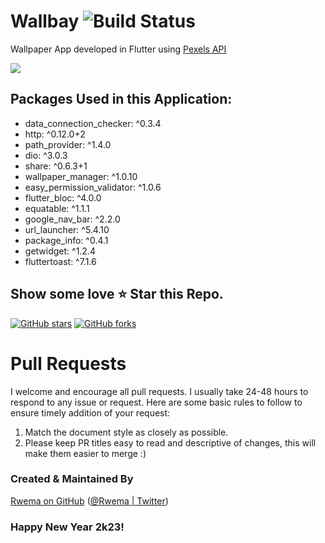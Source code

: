 # Wallbay ![Build Status](https://travis-ci.com/tsvillain/Wallbay.svg?token=sEFaCoje12yw6XrMXPet&)

Wallpaper App developed in Flutter using [Pexels API](https://www.pexels.com/api/)

<img src="demo/wallbay.gif">

## Packages Used in this Application:
  * data_connection_checker: ^0.3.4
  * http: ^0.12.0+2
  * path_provider: ^1.4.0
  * dio: ^3.0.3
  * share: ^0.6.3+1
  * wallpaper_manager: ^1.0.10
  * easy_permission_validator: ^1.0.6
  * flutter_bloc: ^4.0.0
  * equatable: ^1.1.1
  * google_nav_bar: ^2.2.0
  * url_launcher: ^5.4.10
  * package_info: ^0.4.1
  * getwidget: ^1.2.4
  * fluttertoast: ^7.1.6
  
## Show some love ⭐ Star this Repo.
[![GitHub stars](https://img.shields.io/github/stars/tsvillain/Wallbay.svg?style=social&label=Star)](https://github.com/tsvillain/Wallbay) [![GitHub forks](https://img.shields.io/github/forks/tsvillain/Wallbay.svg?style=social&label=Fork)](https://github.com/tsvillain/Wallbay/fork)

# Pull Requests

I welcome and encourage all pull requests. I usually take 24-48 hours to respond to any issue or request. Here are some basic rules to follow to ensure timely addition of your request:

1.  Match the document style as closely as possible.
2.  Please keep PR titles easy to read and descriptive of changes, this will make them easier to merge :)

### Created & Maintained By

[Rwema on GitHub](https://github.com/rwema3) ([@Rwema | Twitter](https://www.twitter.com/R_w_e_m_a))

### Happy New Year 2k23!